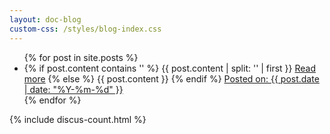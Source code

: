 ```yaml
---
layout: doc-blog
custom-css: /styles/blog-index.css
---
```

<ul>
  {% for post in site.posts %}
	<li class="blog-item"  >
		<div class="blog-excerpt">
	  {% if post.content contains '<!-- more -->' %}
			{{ post.content | split: '<!-- more -->' | first }}
			<a href="{{ post.url }}" title="Read more" class="btn btn-default">Read more</a>
	  {% else %}
			{{ post.content }}
	  {% endif %}
		  <a href="{{ post.url }}" class="btn">Posted on: {{ post.date | date: "%Y-%m-%d" }}</a>
  		<a href="{{ post.url }}#disqus_thread" class="btn btn-default" title="Comments"></a>
		</div>   
	</li>
  {% endfor %}
</ul>

{% include discus-count.html %}
 
